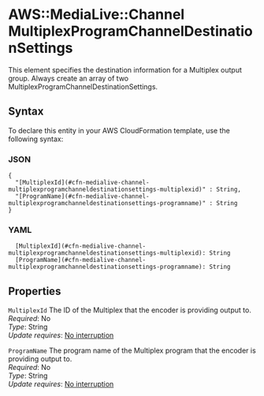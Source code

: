 # AWS::MediaLive::Channel MultiplexProgramChannelDestinationSettings<a name="aws-properties-medialive-channel-multiplexprogramchanneldestinationsettings"></a>

This element specifies the destination information for a Multiplex output group\. Always create an array of two MultiplexProgramChannelDestinationSettings\. 

## Syntax<a name="aws-properties-medialive-channel-multiplexprogramchanneldestinationsettings-syntax"></a>

To declare this entity in your AWS CloudFormation template, use the following syntax:

### JSON<a name="aws-properties-medialive-channel-multiplexprogramchanneldestinationsettings-syntax.json"></a>

```
{
  "[MultiplexId](#cfn-medialive-channel-multiplexprogramchanneldestinationsettings-multiplexid)" : String,
  "[ProgramName](#cfn-medialive-channel-multiplexprogramchanneldestinationsettings-programname)" : String
}
```

### YAML<a name="aws-properties-medialive-channel-multiplexprogramchanneldestinationsettings-syntax.yaml"></a>

```
  [MultiplexId](#cfn-medialive-channel-multiplexprogramchanneldestinationsettings-multiplexid): String
  [ProgramName](#cfn-medialive-channel-multiplexprogramchanneldestinationsettings-programname): String
```

## Properties<a name="aws-properties-medialive-channel-multiplexprogramchanneldestinationsettings-properties"></a>

`MultiplexId`  <a name="cfn-medialive-channel-multiplexprogramchanneldestinationsettings-multiplexid"></a>
The ID of the Multiplex that the encoder is providing output to\.  
*Required*: No  
*Type*: String  
*Update requires*: [No interruption](https://docs.aws.amazon.com/AWSCloudFormation/latest/UserGuide/using-cfn-updating-stacks-update-behaviors.html#update-no-interrupt)

`ProgramName`  <a name="cfn-medialive-channel-multiplexprogramchanneldestinationsettings-programname"></a>
The program name of the Multiplex program that the encoder is providing output to\.  
*Required*: No  
*Type*: String  
*Update requires*: [No interruption](https://docs.aws.amazon.com/AWSCloudFormation/latest/UserGuide/using-cfn-updating-stacks-update-behaviors.html#update-no-interrupt)